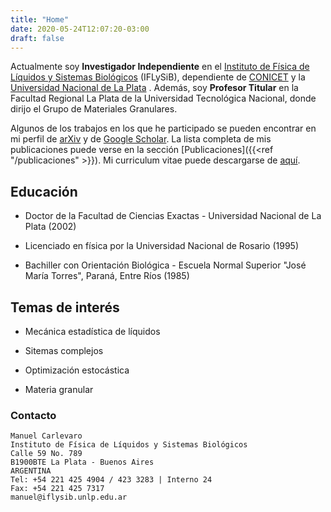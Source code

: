 ```yaml
---
title: "Home"
date: 2020-05-24T12:07:20-03:00
draft: false
---
```


Actualmente soy **Investigador Independiente** en el [Instituto de Física de Líquidos
y Sistemas Biológicos](http://iflysib.unlp.edu.ar/) (IFLySiB), dependiente de [CONICET](https://www.conicet.gov.ar/) y la [Universidad 
Nacional de La Plata](https://unlp.edu.ar/) . 
Además, soy **Profesor Titular** en la Facultad Regional 
La Plata de la Universidad Tecnológica Nacional, donde dirijo el Grupo de 
Materiales Granulares. 

Algunos de los trabajos en los que he participado se pueden encontrar en mi 
perfil de [arXiv](https://arxiv.org/a/carlevaro_m_1.html) y de [Google Scholar](https://scholar.google.com/citations?user=FoBqqJgAAAAJ). La lista completa de mis publicaciones puede verse en la sección [Publicaciones]({{<ref "/publicaciones" >}}). Mi curriculum vitae puede 
descargarse de [aquí](https://github.com/manuxch/cv/raw/master/MC-cv.pdf).

## Educación
- Doctor de la Facultad de Ciencias Exactas - Universidad Nacional de La Plata (2002)

- Licenciado en física por la Universidad Nacional de Rosario (1995)

- Bachiller con Orientación Biológica - Escuela Normal Superior "José María Torres",
Paraná, Entre Ríos (1985)

## Temas de interés

- Mecánica estadística de líquidos

- Sitemas complejos

- Optimización estocástica

- Materia granular

### Contacto

    Manuel Carlevaro
    Instituto de Física de Líquidos y Sistemas Biológicos
    Calle 59 No. 789
    B1900BTE La Plata - Buenos Aires
    ARGENTINA
    Tel: +54 221 425 4904 / 423 3283 | Interno 24
    Fax: +54 221 425 7317
    manuel@iflysib.unlp.edu.ar
